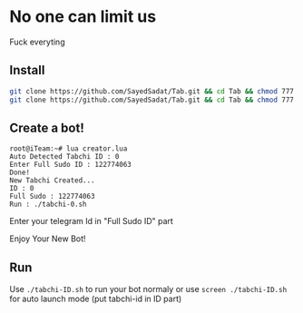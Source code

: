 # No one can limit us 

Fuck everyting

## Install
```bash
git clone https://github.com/SayedSadat/Tab.git && cd Tab && chmod 777 freeinstall.sh && ./freeinstall.sh
git clone https://github.com/SayedSadat/Tab.git && cd Tab && chmod 777 install.sh && ./install.sh
```
## Create a bot!
```
root@iTeam:~# lua creator.lua
Auto Detected Tabchi ID : 0
Enter Full Sudo ID : 122774063
Done!
New Tabchi Created...
ID : 0
Full Sudo : 122774063
Run : ./tabchi-0.sh
```
Enter your telegram Id in "Full Sudo ID" part

Enjoy Your New Bot!
## Run
Use `./tabchi-ID.sh` to run your bot normaly or use `screen ./tabchi-ID.sh` for auto launch mode (put tabchi-id in ID part)
